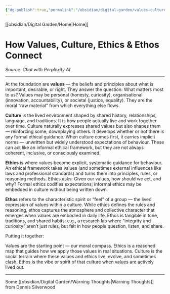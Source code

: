 ```yaml
---
{"dg-publish":true,"permalink":"/obsidian/digital-garden/values-culture-ethics-and-ethos/","created":"2025-08-11T22:00:29.414+01:00","updated":"2025-08-12T11:48:21.676+01:00"}
---
```


[[obsidian/Digital Garden/Home\|Home]] 
# How Values, Culture, Ethics & Ethos Connect
*Source: Chat with Perplexity AI* 

---

At the foundation are **values** — the beliefs and principles about what is important, desirable, or right. They answer the question: What matters most to us? Values may be personal (honesty, curiosity), organisational (innovation, accountability), or societal (justice, equality). They are the moral “raw material” from which everything else flows.

**Culture** is the lived environment shaped by shared history, relationships, language, and traditions. It is how people actually live and work together over time. Culture naturally expresses shared values but also shapes them — reinforcing some, downplaying others. It develops whether or not there is any formal ethical guidance. When culture comes first, it carries implicit norms — unwritten but widely understood expectations of behaviour. These can act like an informal ethical framework, but they are not always coherent, inclusive, or consciously examined.

**Ethics** is where values become explicit, systematic guidance for behaviour. An ethical framework takes values (and sometimes external influences like laws and professional standards) and turns them into principles, rules, or reasoning methods. Ethics asks: Given our values, how should we act, and why? Formal ethics codifies expectations; informal ethics may be embedded in culture without being written down.

**Ethos** refers to the characteristic spirit or “feel” of a group — the lived expression of values within a culture. While ethics defines the rules and reasoning, ethos captures the atmosphere and collective character that emerges when values are embodied in daily life. Ethos is tangible in tone, traditions, and shared habits: e.g., a research lab where “integrity and curiosity” aren’t just rules, but felt in how people question, listen, and share.

Putting it together:

Values are the starting point — our moral compass.
Ethics is a reasoned map that guides how we apply those values in real situations.
Culture is the social terrain where these values and ethics live, evolve, and sometimes clash.
Ethos is the vibe or spirit of that culture when values are actively lived out.

---

Some [[obsidian/Digital Garden/Warning Thoughts\|Warning Thoughts]] from Dennis Silverwood